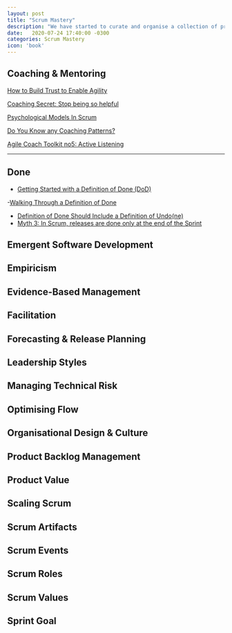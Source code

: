 ```yaml
---
layout: post
title: "Scrum Mastery"
description: "We have started to curate and organise a collection of practical topics, techniques, tips n tricks to help with Scrum Mastery"
date:   2020-07-24 17:40:00 -0300
categories: Scrum Mastery
icon: 'book'
---
```

<h2 id="coaching-mentoring">Coaching &amp; Mentoring</h2>
<p><a href="https://www.scrum.org/resources/blog/how-build-trust-enable-agility">How to Build Trust to Enable Agility</a></p>
<p><a href="https://www.agilesocks.com/coaching-secrets-stop-being-helpful">Coaching Secret: Stop being so helpful</a></p>
<p><a href="https://www.scrum.org/resources/psychological-models-scrum">Psychological Models In Scrum</a></p>
<p><a href="https://www.scrum.org/resources/blog/do-you-know-any-coaching-patterns">Do You Know any Coaching Patterns?</a></p>
<p><a href="https://www.scrum.org/resources/blog/agile-coach-toolkit-5-active-listening">Agile Coach Toolkit no5: Active Listening</a></p>
<hr>
<h2 id="done">Done</h2>
<ul>
<li><a href="https://www.scrum.org/resources/blog/getting-started-definition-done-dod/">Getting Started with a Definition of Done (DoD)</a></li>
</ul>
<p>-<a href="https://www.scrum.org/resources/blog/walking-through-definition-done/">Walking Through a Definition of Done</a></p>
<ul>
<li><a href="https://www.scrum.org/resources/blog/definition-done-should-include-definition-undone/">Definition of Done Should Include a Definition of Undo(ne)</a></li>
<li><a href="https://www.scrum.org/resources/blog/myth-3-scrum-releases-are-done-only-end-sprint/">Myth 3: In Scrum, releases are done only at the end of the Sprint</a></li>
</ul>
<h2 id="emergent-software-development">Emergent Software Development</h2>
<h2 id="empiricism">Empiricism</h2>
<h2 id="evidence-based-management">Evidence-Based Management</h2>
<h2 id="facilitation">Facilitation</h2>
<h2 id="forecasting-release-planning">Forecasting &amp; Release Planning</h2>
<h2 id="leadership-styles">Leadership Styles</h2>
<h2 id="managing-technical-risk">Managing Technical Risk</h2>
<h2 id="optimising-flow">Optimising Flow</h2>
<h2 id="organisational-design-culture">Organisational Design &amp; Culture</h2>
<h2 id="product-backlog-management">Product Backlog Management</h2>
<h2 id="product-value">Product Value</h2>
<h2 id="scaling-scrum">Scaling Scrum</h2>
<h2 id="scrum-artifacts">Scrum Artifacts</h2>
<h2 id="scrum-events">Scrum Events</h2>
<h2 id="scrum-roles">Scrum Roles</h2>
<h2 id="scrum-values">Scrum Values</h2>
<h2 id="sprint-goal">Sprint Goal</h2>
